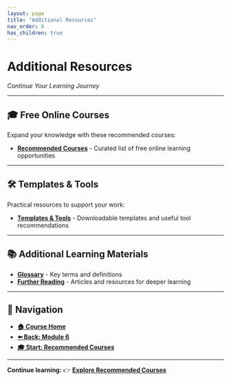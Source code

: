 ```yaml
---
layout: page
title: "Additional Resources"
nav_order: 8
has_children: true
---
```


# Additional Resources
*Continue Your Learning Journey*

---

## 🎓 **Free Online Courses**
Expand your knowledge with these recommended courses:
- **[Recommended Courses](recommended_courses.md)** - Curated list of free online learning opportunities

---

## 🛠️ **Templates & Tools**
Practical resources to support your work:
- **[Templates & Tools](templates_and_tools.md)** - Downloadable templates and useful tool recommendations

---

## 📚 **Additional Learning Materials**
- **[Glossary](glossary.md)** - Key terms and definitions
- **[Further Reading](further_reading.md)** - Articles and resources for deeper learning

---

## 🧭 **Navigation**
- **[🏠 Course Home](../README.md)**
- **[⬅️ Back: Module 6](../06_projects_and_practice/)**
- **[🎓 Start: Recommended Courses](recommended_courses.md)**

---

**Continue learning:** 👉 **[Explore Recommended Courses](recommended_courses.md)**